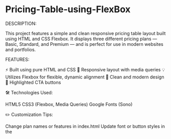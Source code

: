 # Pricing-Table-using-FlexBox

DESCRIPTION:

This project features a simple and clean responsive pricing table layout built using HTML and CSS Flexbox. It displays three different pricing plans — Basic, Standard, and Premium — and is perfect for use in modern websites and portfolios.



FEATURES:

⚡ Built using pure HTML and CSS
📱 Responsive layout with media queries
💡 Utilizes Flexbox for flexible, dynamic alignment
🎯 Clean and modern design
🔴 Highlighted CTA buttons



🛠️ Technologies Used:

HTML5
CSS3 (Flexbox, Media Queries)
Google Fonts (Sono)



✏️ Customization Tips:

Change plan names or features in index.html
Update font or button styles in the <style> section
Enhance responsiveness by improving the @media queries




